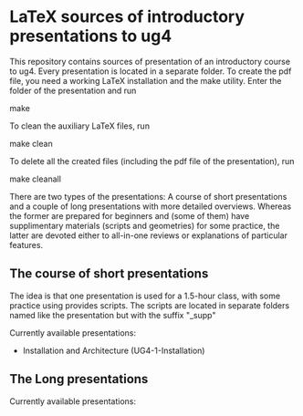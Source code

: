 # LaTeX sources of introductory presentations to ug4

This repository contains sources of presentation of an introductory course to ug4. Every presentation is located in a separate folder. To create the pdf file, you need a working LaTeX installation and the make utility. Enter the folder of the presentation and run

make

To clean the auxiliary LaTeX files, run

make clean

To delete all the created files (including the pdf file of the presentation), run

make cleanall

There are two types of the presentations: A course of short presentations and a couple of long presentations with more detailed overviews. Whereas the former are prepared for beginners and (some of them) have supplimentary materials (scripts and geometries) for some practice, the latter are devoted either to all-in-one reviews or explanations of particular features.

## The course of short presentations

The idea is that one presentation is used for a 1.5-hour class, with some practice using provides scripts. The scripts are located in separate folders named like the presentation but with the suffix "_supp"

Currently available presentations:
- Installation and Architecture (UG4-1-Installation)

## The Long presentations

Currently available presentations:
